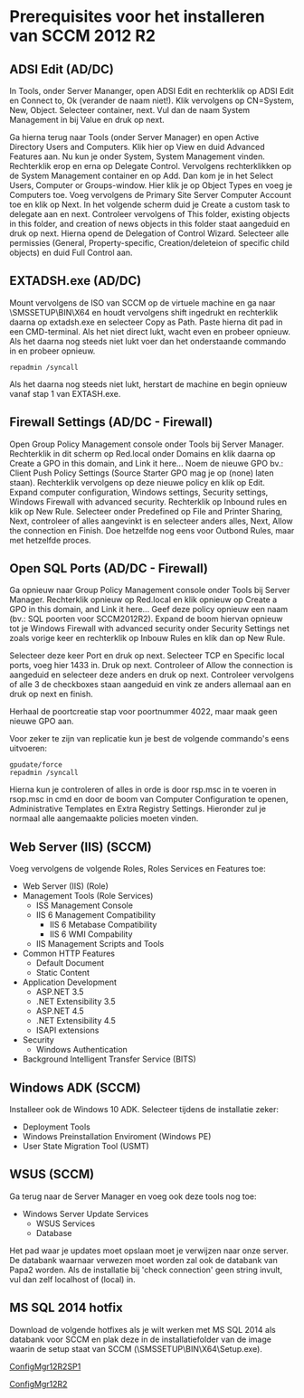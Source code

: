 # Prerequisites voor het installeren van SCCM 2012 R2

## ADSI Edit (AD/DC)

In Tools, onder Server Mananger, open ADSI Edit en rechterklik op ADSI Edit en Connect to, Ok (verander de naam niet!).
Klik vervolgens op CN=System, New, Object.
Selecteer container, next.
Vul dan de naam System Management in bij Value en druk op next.

Ga hierna terug naar Tools (onder Server Manager) en open Active Directory Users and Computers.
Klik hier op View en duid Advanced Features aan. Nu kun je onder System, System Management vinden. Rechterklik erop en erna op Delegate Control.
Vervolgens rechterklikken op de System Management container en op Add. Dan kom je in het Select Users, Computer or Groups-window. Hier klik je op Object Types en voeg je Computers toe.
Voeg vervolgens de Primary Site Server Computer Account toe en klik op Next.
In het volgende scherm duid je Create a custom task to delegate aan en next.
Controleer vervolgens of This folder, existing objects in this folder, and creation of news objects in this folder staat aangeduid en druk op next.
Hierna opend de Delegation of Control Wizard. Selecteer alle permissies (General, Property-specific, Creation/deleteion of specific child objects) en duid Full Control aan.

## EXTADSH.exe (AD/DC)

Mount vervolgens de ISO van SCCM op de virtuele machine en ga naar \SMSSETUP\BIN\X64 en houdt vervolgens shift ingedrukt en rechterklik daarna op extadsh.exe en selecteer Copy as Path.
Paste hierna dit pad in een CMD-terminal.
Als het niet direct lukt, wacht even en probeer opnieuw.
Als het daarna nog steeds niet lukt voer dan het onderstaande commando in en probeer opnieuw.
    
    repadmin /syncall
    
Als het daarna nog steeds niet lukt, herstart de machine en begin opnieuw vanaf stap 1 van EXTASH.exe.

## Firewall Settings (AD/DC - Firewall)

Open Group Policy Management console onder Tools bij Server Manager.
Rechterklik in dit scherm op Red.local onder Domains en klik daarna op Create a GPO in this domain, and Link it here...
Noem de nieuwe GPO bv.: Client Push Policy Settings (Source Starter GPO mag je op (none) laten staan).
Rechterklik vervolgens op deze nieuwe policy en klik op Edit. Expand computer configuration, Windows settings, Security settings, Windows Firewall with advanced security. Rechterklik op Inbound rules en klik op New Rule.
Selecteer onder Predefined op File and Printer Sharing, Next, controleer of alles aangevinkt is en selecteer anders alles, Next, Allow the connection en Finish.
Doe hetzelfde nog eens voor Outbond Rules, maar met hetzelfde proces.

## Open SQL Ports (AD/DC - Firewall)
Ga opnieuw naar Group Policy Management console onder Tools bij Server Manager. 
Rechterklik opnieuw op Red.local en klik opnieuw op Create a GPO in this domain, and Link it here...
Geef deze policy opnieuw een naam (bv.: SQL poorten voor SCCM2012R2).
Expand de boom hiervan opnieuw tot je Windows Firewall with advanced security onder Security Settings net zoals vorige keer en rechterklik op Inbouw Rules en klik dan op New Rule.


Selecteer deze keer Port en druk op next.
Selecteer TCP en Specific local ports, voeg hier 1433 in. Druk op next.
Controleer of Allow the connection is aangeduid en selecteer deze anders en druk op next.
Controleer vervolgens of alle 3 de checkboxes staan aangeduid en vink ze anders allemaal aan en druk op next en finish.


Herhaal de poortcreatie stap voor poortnummer 4022, maar maak geen nieuwe GPO aan.


Voor zeker te zijn van replicatie kun je best de volgende commando's eens uitvoeren:

    gpudate/force
    repadmin /syncall
    
Hierna kun je controleren of alles in orde is door rsp.msc in te voeren in rsop.msc in cmd en door de boom van Computer Configuration te openen, Administrative Templates en Extra Registry Settings.
Hieronder zul je normaal alle aangemaakte policies moeten vinden.

## Web Server (IIS) (SCCM)

Voeg vervolgens de volgende Roles, Roles Services en Features toe:

  - Web Server (IIS) (Role)
  - Management Tools (Role Services)
    - ISS Management Console
    - IIS 6 Management Compatibility
      - IIS 6 Metabase Compatibility
      - IIS 6 WMI Compability
    - IIS Management Scripts and Tools
  - Common HTTP Features
    - Default Document
    - Static Content
  - Application Development
    - ASP.NET 3.5
    - .NET Extensibility 3.5
    - ASP.NET 4.5
    - .NET Extensibility 4.5
    - ISAPI extensions
  - Security
    - Windows Authentication
  - Background Intelligent Transfer Service (BITS)

## Windows ADK (SCCM)

Installeer ook de Windows 10 ADK.
Selecteer tijdens de installatie zeker:
  
  - Deployment Tools
  - Windows Preinstallation Enviroment (Windows PE)
  - User State Migration Tool (USMT)
    
## WSUS (SCCM)

Ga terug naar de Server Manager en voeg ook deze tools nog toe:

  - Windows Server Update Services
    - WSUS Services
    - Database

Het pad waar je updates moet opslaan moet je verwijzen naar onze server.
De databank waarnaar verwezen moet worden zal ook de databank van Papa2 worden.
Als de installatie bij 'check connection' geen string invult, vul dan zelf localhost of (local) in.

## MS SQL 2014 hotfix

Download de volgende hotfixes als je wilt werken met MS SQL 2014 als databank voor SCCM en plak deze in de installatiefolder van de image waarin de setup staat van SCCM (\SMSSETUP\BIN\X64\Setup.exe).

[ConfigMgr12R2SP1](http://hotfixv4.microsoft.com/ConfigMgrV5/sp1/CM12_SP1_QFE_KB3020755_X64_ENU_OOB/05.00.7804.1115/free/483084_ENU_x64_zip.exe)

[ConfigMgr12R2](http://hotfixv4.microsoft.com/ConfigMgrV5/nosp/ConfigMgr12_R2_QFE_KB3020755_X64_ENU_OOB/05.00.7958.1113/free/480671_ENU_x64_zip.exe)